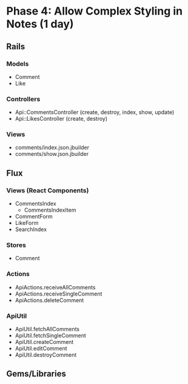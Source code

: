 # Phase 4: Allow Complex Styling in Notes (1 day)

## Rails
### Models
* Comment
* Like

### Controllers
* Api::CommentsController (create, destroy, index, show, update)
* Api::LikesController (create, destroy)

### Views
* comments/index.json.jbuilder
* comments/show.json.jbuilder

## Flux
### Views (React Components)
* CommentsIndex
  - CommentsIndexItem
* CommentForm
* LikeForm
* SearchIndex

### Stores
* Comment

### Actions
* ApiActions.receiveAllComments
* ApiActions.receiveSingleComment
* ApiActions.deleteComment

### ApiUtil
* ApiUtil.fetchAllComments
* ApiUtil.fetchSingleComment
* ApiUtil.createComment
* ApiUtil.editComment
* ApiUtil.destroyComment

## Gems/Libraries
